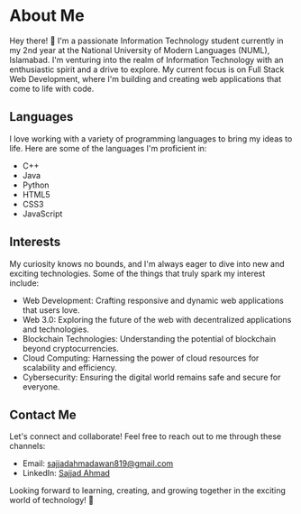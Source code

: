 # About Me

Hey there! 👋 I'm a passionate Information Technology student currently in my 2nd year at the National University of Modern Languages (NUML), Islamabad. I'm venturing into the realm of Information Technology with an enthusiastic spirit and a drive to explore. My current focus is on Full Stack Web Development, where I'm building and creating web applications that come to life with code.

## Languages

I love working with a variety of programming languages to bring my ideas to life. Here are some of the languages I'm proficient in:

- C++
- Java
- Python
- HTML5
- CSS3
- JavaScript

## Interests

My curiosity knows no bounds, and I'm always eager to dive into new and exciting technologies. Some of the things that truly spark my interest include:

- Web Development: Crafting responsive and dynamic web applications that users love.
- Web 3.0: Exploring the future of the web with decentralized applications and technologies.
- Blockchain Technologies: Understanding the potential of blockchain beyond cryptocurrencies.
- Cloud Computing: Harnessing the power of cloud resources for scalability and efficiency.
- Cybersecurity: Ensuring the digital world remains safe and secure for everyone.

## Contact Me

Let's connect and collaborate! Feel free to reach out to me through these channels:

- Email: sajjadahmadawan819@gmail.com
- LinkedIn: [Sajjad Ahmad](https://www.linkedin.com/in/sajjad-ahmad-a672b9185)

Looking forward to learning, creating, and growing together in the exciting world of technology! 🚀

<!---
CASIOmax/CASIOmax is a ✨ special ✨ repository because its `README.md` (this file) appears on your GitHub profile.
You can click the Preview link to take a look at your changes.
--->
